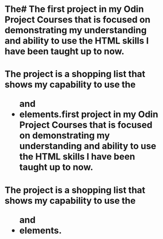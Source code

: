# The# The first project in my Odin Project Courses that is focused on demonstrating my understanding and ability to use the HTML skills I have been taught up to now. 

# The project is a shopping list that shows my capability to use the <ul> and <li> elements.first project in my Odin Project Courses that is focused on demonstrating my understanding and ability to use the HTML skills I have been taught up to now. 

# The project is a shopping list that shows my capability to use the <ul> and <li> elements.
